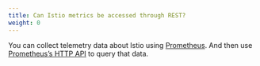 ```yaml
---
title: Can Istio metrics be accessed through REST?
weight: 0
---
```


You can collect telemetry data about Istio using [Prometheus](/docs/tasks/telemetry/metrics/querying-metrics/). And then use
[Prometheus’s HTTP API](https://prometheus.io/docs/prometheus/latest/querying/api/) to query that data.
